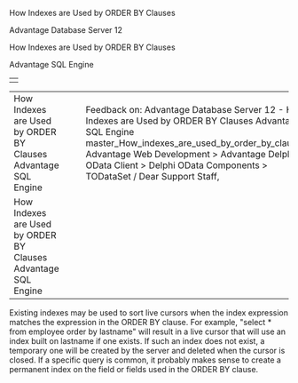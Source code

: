 How Indexes are Used by ORDER BY Clauses




Advantage Database Server 12  

How Indexes are Used by ORDER BY Clauses

Advantage SQL Engine

|  |
| --- |
|  |

|  |  |  |  |  |
| --- | --- | --- | --- | --- |
| How Indexes are Used by ORDER BY Clauses  Advantage SQL Engine |  |  | Feedback on: Advantage Database Server 12 - How Indexes are Used by ORDER BY Clauses Advantage SQL Engine master\_How\_indexes\_are\_used\_by\_order\_by\_clauses Advantage Web Development > Advantage Delphi OData Client > Delphi OData Components > TODataSet / Dear Support Staff, |  |
| How Indexes are Used by ORDER BY Clauses  Advantage SQL Engine |  |  |  |  |

Existing indexes may be used to sort live cursors when the index expression matches the expression in the ORDER BY clause. For example, "select \* from employee order by lastname" will result in a live cursor that will use an index built on lastname if one exists. If such an index does not exist, a temporary one will be created by the server and deleted when the cursor is closed. If a specific query is common, it probably makes sense to create a permanent index on the field or fields used in the ORDER BY clause.